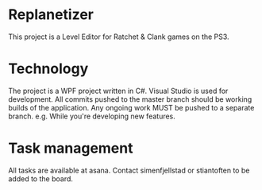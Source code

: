 # Replanetizer
This project is a Level Editor for Ratchet &amp; Clank games on the PS3. 

# Technology
The project is a WPF project written in C#. Visual Studio is used for development.
All commits pushed to the master branch should be working builds of the application. 
Any ongoing work MUST be pushed to a separate branch. e.g. While you're developing new features.

# Task management
All tasks are available at asana. Contact simenfjellstad or stiantoften to be added to the board.

